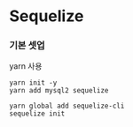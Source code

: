 # Sequelize

### 기본 셋업

yarn 사용

```
yarn init -y
yarn add mysql2 sequelize
```

```
yarn global add sequelize-cli
sequelize init
```
